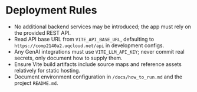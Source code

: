 # Deployment Rules

- No additional backend services may be introduced; the app must rely on the provided REST API.
- Read API base URL from `VITE_API_BASE_URL`, defaulting to `https://comp2140a2.uqcloud.net/api` in development configs.
- Any GenAI integrations must use `VITE_LLM_API_KEY`; never commit real secrets, only document how to supply them.
- Ensure Vite build artifacts include source maps and reference assets relatively for static hosting.
- Document environment configuration in `/docs/how_to_run.md` and the project `README.md`.
